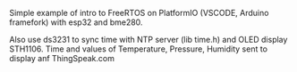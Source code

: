 Simple example of intro to FreeRTOS on PlatformIO (VSCODE, Arduino framefork) with esp32 and bme280.

Also use ds3231 to sync time with NTP server (lib time.h) and OLED display STH1106.
Time and values of Temperature, Pressure, Humidity sent to display anf ThingSpeak.com
